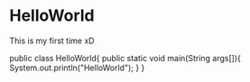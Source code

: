 # HelloWorld
This is my first time xD

public class HelloWorld{
public static void main(String args[]){
  System.out.println("HelloWorld");
  }
  }
